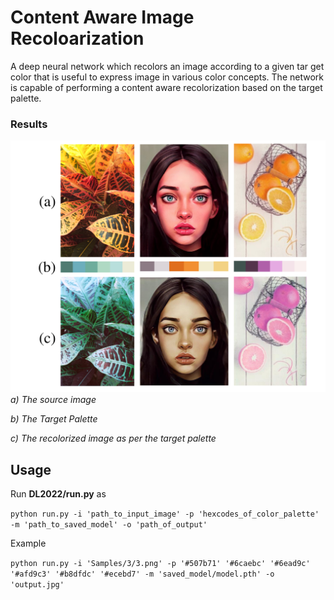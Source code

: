 
# Content Aware Image Recoloarization
A deep neural network  which recolors an image according to a given tar
get color that is useful to express image in various color concepts. The network is capable of
performing a content aware recolorization based on the target palette. 

### Results
![Results](DL2022/Samples/results.png)
*a) The source image*

*b) The Target Palette*

*c) The recolorized image as per the target palette*

## Usage
Run __DL2022/run.py__ as

`python run.py -i 'path_to_input_image' -p 'hexcodes_of_color_palette' -m 'path_to_saved_model' -o 'path_of_output'`

Example

`python run.py -i 'Samples/3/3.png' -p '#507b71' '#6caebc' '#6ead9c' '#afd9c3' '#b8dfdc' '#ecebd7' -m 'saved_model/model.pth' -o 'output.jpg'`

